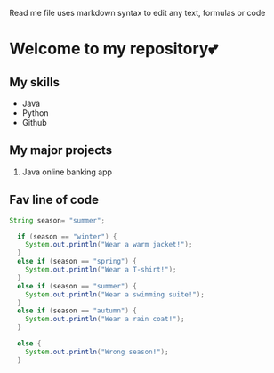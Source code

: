 Read me file uses markdown syntax to edit any text, formulas or code

# Welcome to my repository💕

## My skills
- Java
- Python
- Github

## My major projects
1. Java online banking app


## Fav line of code

```java
String season= "summer";

  if (season == "winter") {
    System.out.println("Wear a warm jacket!");
  }
  else if (season == "spring") {
    System.out.println("Wear a T-shirt!");
  }
  else if (season == "summer") {
    System.out.println("Wear a swimming suite!");
  }
  else if (season == "autumn") {
    System.out.println("Wear a rain coat!");
  }

  else {
    System.out.println("Wrong season!");
  }

```
